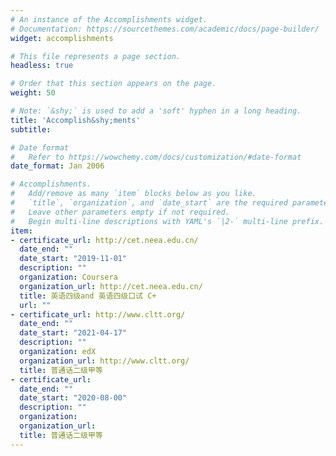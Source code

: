 ```yaml
---
# An instance of the Accomplishments widget.
# Documentation: https://sourcethemes.com/academic/docs/page-builder/
widget: accomplishments

# This file represents a page section.
headless: true

# Order that this section appears on the page.
weight: 50

# Note: `&shy;` is used to add a 'soft' hyphen in a long heading.
title: 'Accomplish&shy;ments'
subtitle:

# Date format
#   Refer to https://wowchemy.com/docs/customization/#date-format
date_format: Jan 2006

# Accomplishments.
#   Add/remove as many `item` blocks below as you like.
#   `title`, `organization`, and `date_start` are the required parameters.
#   Leave other parameters empty if not required.
#   Begin multi-line descriptions with YAML's `|2-` multi-line prefix.
item:
- certificate_url: http://cet.neea.edu.cn/
  date_end: ""
  date_start: "2019-11-01"
  description: ""
  organization: Coursera
  organization_url: http://cet.neea.edu.cn/
  title: 英语四级and 英语四级口试 C+
  url: ""
- certificate_url: http://www.cltt.org/
  date_end: ""
  date_start: "2021-04-17"
  description: ""
  organization: edX
  organization_url: http://www.cltt.org/
  title: 普通话二级甲等
- certificate_url: 
  date_end: ""
  date_start: "2020-08-00"
  description: ""
  organization: 
  organization_url: 
  title: 普通话二级甲等
---
```

